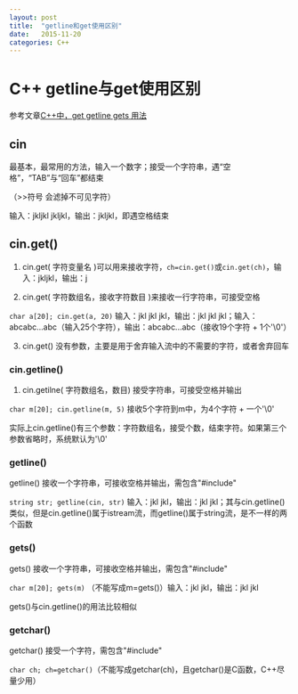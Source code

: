 ```yaml
---
layout: post
title:  "getline和get使用区别"
date:   2015-11-20
categories: C++
---
```


# C++ getline与get使用区别

参考文章[C++中，get getline gets 用法 ](http://blog.sina.com.cn/s/blog_88feaf0b0100ynnn.html)

## cin

最基本，最常用的方法，输入一个数字；接受一个字符串，遇“空格”，“TAB”与“回车”都结束

（>>符号 会滤掉不可见字符）

输入：jkljkl  jkljkl，输出：jkljkl，即遇空格结束

## cin.get()

1. cin.get( 字符变量名 )可以用来接收字符，`ch=cin.get()`或`cin.get(ch)`，输入：jkljkl，输出：j

2. cin.get( 字符数组名，接收字符数目 )来接收一行字符串，可接受空格

`char a[20]; cin.get(a, 20)` 输入：jkl jkl jkl，输出：jkl jkl jkl；输入：abcabc...abc（输入25个字符），输出：abcabc...abc（接收19个字符 + 1个'\0'）

3. cin.get() 没有参数，主要是用于舍弃输入流中的不需要的字符，或者舍弃回车

### cin.getline()

1. cin.getilne( 字符数组名，数目) 接受字符串，可接受空格并输出

`char m[20]; cin.getline(m, 5)` 接收5个字符到m中，为4个字符 + 一个'\0'

实际上cin.getline()有三个参数：字符数组名，接受个数，结束字符。如果第三个参数省略时，系统默认为'\0'

### getline()

getline() 接收一个字符串，可接收空格并输出，需包含"#include<string>"

`string str; getline(cin, str)` 输入：jkl jkl，输出：jkl jkl；其与cin.getline()类似，但是cin.getline()属于istream流，而getline()属于string流，是不一样的两个函数

### gets()

gets() 接收一个字符串，可接收空格并输出，需包含"#include<string>"

`char m[20]; gets(m)` （不能写成m=gets()）输入：jkl jkl，输出：jkl jkl

gets()与cin.getline()的用法比较相似

### getchar()

getchar() 接受一个字符，需包含"#include<string>"

`char ch; ch=getchar()`（不能写成getchar(ch)，且getchar()是C函数，C++尽量少用）
